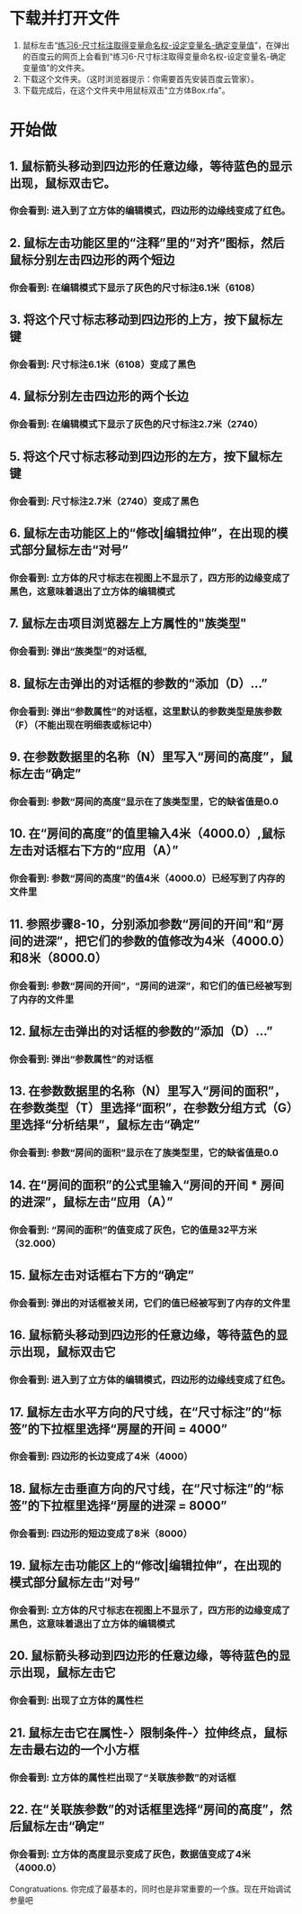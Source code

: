 # 下载并打开文件

1. 鼠标左击“[练习6-尺寸标注取得变量命名权-设定变量名-确定变量值](http://pan.baidu.com/s/1mgPwHwG)”，在弹出的百度云的网页上会看到“练习6-尺寸标注取得变量命名权-设定变量名-确定变量值”的文件夹。
2. 下载这个文件夹。（这时浏览器提示：你需要首先安装百度云管家）。
3. 下载完成后，在这个文件夹中用鼠标双击"立方体Box.rfa"。

# 开始做 

## 1. 鼠标箭头移动到四边形的任意边缘，等待蓝色的显示出现，鼠标双击它。

### 你会看到: 进入到了立方体的编辑模式，四边形的边缘线变成了红色。

## 2. 鼠标左击功能区里的“注释”里的“对齐”图标，然后鼠标分别左击四边形的两个短边

### 你会看到: 在编辑模式下显示了灰色的尺寸标注6.1米（6108）

## 3. 将这个尺寸标志移动到四边形的上方，按下鼠标左键

### 你会看到: 尺寸标注6.1米（6108）变成了黑色

## 4. 鼠标分别左击四边形的两个长边

### 你会看到: 在编辑模式下显示了灰色的尺寸标注2.7米（2740）

## 5. 将这个尺寸标志移动到四边形的左方，按下鼠标左键

### 你会看到: 尺寸标注2.7米（2740）变成了黑色

## 6. 鼠标左击功能区上的“修改|编辑拉伸”，在出现的模式部分鼠标左击“对号”

### 你会看到: 立方体的尺寸标志在视图上不显示了，四方形的边缘变成了黑色，这意味着退出了立方体的编辑模式 

## 7. 鼠标左击项目浏览器左上方属性的"族类型"

### 你会看到: 弹出“族类型”的对话框,

## 8. 鼠标左击弹出的对话框的参数的“添加（D）...”

### 你会看到: 弹出“参数属性”的对话框，这里默认的参数类型是族参数（F）（不能出现在明细表或标记中） 

## 9. 在参数数据里的名称（N）里写入“房间的高度”，鼠标左击“确定”

### 你会看到: 参数“房间的高度”显示在了族类型里，它的缺省值是0.0

## 10. 在“房间的高度”的值里输入4米（4000.0）,鼠标左击对话框右下方的“应用（A）”

### 你会看到: 参数“房间的高度”的值4米（4000.0）已经写到了内存的文件里

## 11. 参照步骤8-10，分别添加参数“房间的开间”和“房间的进深”，把它们的参数的值修改为4米（4000.0）和8米（8000.0）

### 你会看到: 参数“房间的开间”，“房间的进深”，和它们的值已经被写到了内存的文件里

## 12. 鼠标左击弹出的对话框的参数的“添加（D）...”

### 你会看到: 弹出“参数属性”的对话框

## 13. 在参数数据里的名称（N）里写入“房间的面积”，在参数类型（T）里选择“面积”，在参数分组方式（G）里选择“分析结果”，鼠标左击“确定”

### 你会看到: 参数“房间的面积”显示在了族类型里，它的缺省值是0.0

## 14. 在“房间的面积”的公式里输入“房间的开间 * 房间的进深”，鼠标左击“应用（A）”

### 你会看到: “房间的面积”的值变成了灰色，它的值是32平方米（32.000）

## 15. 鼠标左击对话框右下方的“确定”

### 你会看到: 弹出的对话框被关闭，它们的值已经被写到了内存的文件里

## 16. 鼠标箭头移动到四边形的任意边缘，等待蓝色的显示出现，鼠标双击它

### 你会看到: 进入到了立方体的编辑模式，四边形的边缘线变成了红色。

## 17. 鼠标左击水平方向的尺寸线，在“尺寸标注”的“标签”的下拉框里选择“房屋的开间 = 4000”

### 你会看到: 四边形的长边变成了4米（4000）

## 18. 鼠标左击垂直方向的尺寸线，在“尺寸标注”的“标签”的下拉框里选择“房屋的进深 = 8000”

### 你会看到: 四边形的短边变成了8米（8000）

## 19. 鼠标左击功能区上的“修改|编辑拉伸”，在出现的模式部分鼠标左击“对号”

### 你会看到: 立方体的尺寸标志在视图上不显示了，四方形的边缘变成了黑色，这意味着退出了立方体的编辑模式

## 20. 鼠标箭头移动到四边形的任意边缘，等待蓝色的显示出现，鼠标左击它

### 你会看到: 出现了立方体的属性栏

## 21. 鼠标左击它在属性-〉限制条件-〉拉伸终点，鼠标左击最右边的一个小方框

### 你会看到: 立方体的属性栏出现了“关联族参数”的对话框

## 22. 在“关联族参数”的对话框里选择“房间的高度”，然后鼠标左击“确定”

### 你会看到: 立方体的高度显示变成了灰色，数据值变成了4米（4000.0）

Congratuations. 你完成了最基本的，同时也是非常重要的一个族。现在开始调试参量吧
